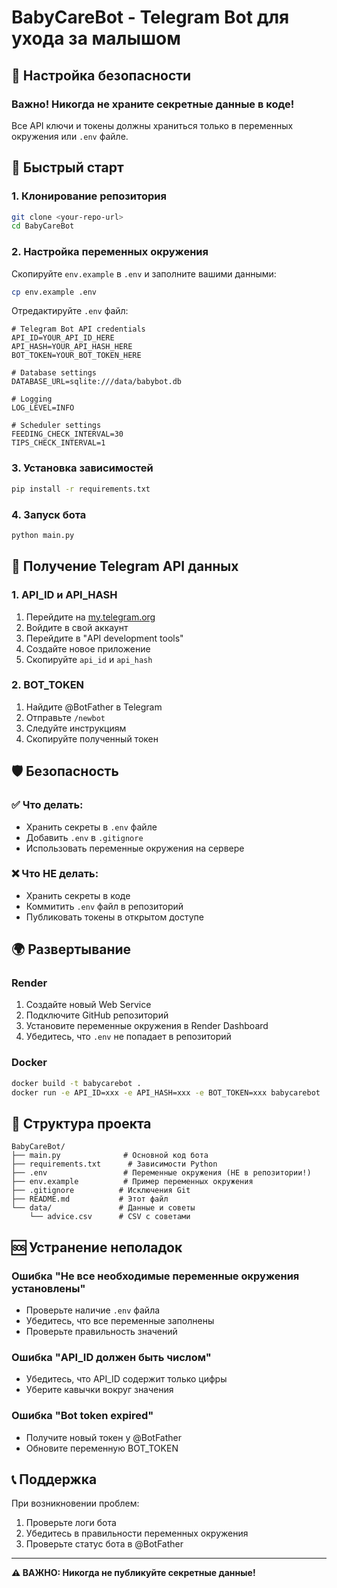 # BabyCareBot - Telegram Bot для ухода за малышом

## 🔐 Настройка безопасности

### Важно! Никогда не храните секретные данные в коде!

Все API ключи и токены должны храниться только в переменных окружения или `.env` файле.

## 🚀 Быстрый старт

### 1. Клонирование репозитория
```bash
git clone <your-repo-url>
cd BabyCareBot
```

### 2. Настройка переменных окружения
Скопируйте `env.example` в `.env` и заполните вашими данными:

```bash
cp env.example .env
```

Отредактируйте `.env` файл:
```env
# Telegram Bot API credentials
API_ID=YOUR_API_ID_HERE
API_HASH=YOUR_API_HASH_HERE
BOT_TOKEN=YOUR_BOT_TOKEN_HERE

# Database settings
DATABASE_URL=sqlite:///data/babybot.db

# Logging
LOG_LEVEL=INFO

# Scheduler settings
FEEDING_CHECK_INTERVAL=30
TIPS_CHECK_INTERVAL=1
```

### 3. Установка зависимостей
```bash
pip install -r requirements.txt
```

### 4. Запуск бота
```bash
python main.py
```

## 🔑 Получение Telegram API данных

### 1. API_ID и API_HASH
1. Перейдите на [my.telegram.org](https://my.telegram.org)
2. Войдите в свой аккаунт
3. Перейдите в "API development tools"
4. Создайте новое приложение
5. Скопируйте `api_id` и `api_hash`

### 2. BOT_TOKEN
1. Найдите @BotFather в Telegram
2. Отправьте `/newbot`
3. Следуйте инструкциям
4. Скопируйте полученный токен

## 🛡️ Безопасность

### ✅ Что делать:
- Хранить секреты в `.env` файле
- Добавить `.env` в `.gitignore`
- Использовать переменные окружения на сервере

### ❌ Что НЕ делать:
- Хранить секреты в коде
- Коммитить `.env` файл в репозиторий
- Публиковать токены в открытом доступе

## 🌍 Развертывание

### Render
1. Создайте новый Web Service
2. Подключите GitHub репозиторий
3. Установите переменные окружения в Render Dashboard
4. Убедитесь, что `.env` не попадает в репозиторий

### Docker
```bash
docker build -t babycarebot .
docker run -e API_ID=xxx -e API_HASH=xxx -e BOT_TOKEN=xxx babycarebot
```

## 📁 Структура проекта

```
BabyCareBot/
├── main.py              # Основной код бота
├── requirements.txt      # Зависимости Python
├── .env                 # Переменные окружения (НЕ в репозитории!)
├── env.example          # Пример переменных окружения
├── .gitignore          # Исключения Git
├── README.md           # Этот файл
└── data/               # Данные и советы
    └── advice.csv      # CSV с советами
```

## 🆘 Устранение неполадок

### Ошибка "Не все необходимые переменные окружения установлены"
- Проверьте наличие `.env` файла
- Убедитесь, что все переменные заполнены
- Проверьте правильность значений

### Ошибка "API_ID должен быть числом"
- Убедитесь, что API_ID содержит только цифры
- Уберите кавычки вокруг значения

### Ошибка "Bot token expired"
- Получите новый токен у @BotFather
- Обновите переменную BOT_TOKEN

## 📞 Поддержка

При возникновении проблем:
1. Проверьте логи бота
2. Убедитесь в правильности переменных окружения
3. Проверьте статус бота в @BotFather

---

**⚠️ ВАЖНО: Никогда не публикуйте секретные данные!**
